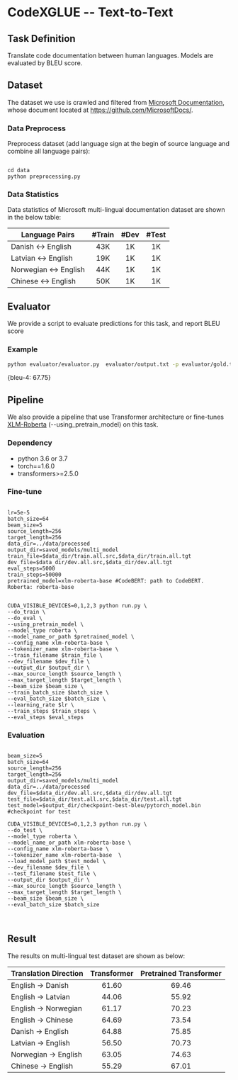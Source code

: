 
# CodeXGLUE -- Text-to-Text

## Task Definition

Translate code documentation between human languages. Models are evaluated by BLEU score.

## Dataset

The dataset we use is crawled and filtered from [Microsoft Documentation](https://docs.microsoft.com/), whose document located at https://github.com/MicrosoftDocs/.  


### Data Preprocess

Preprocess dataset (add language sign at the begin of source language and combine all language pairs):

```shell

cd data
python preprocessing.py

```

### Data Statistics

Data statistics of Microsoft multi-lingual documentation dataset are shown in the below table:

| Language Pairs        |   #Train    |   #Dev      |  #Test       |
| --------------------- | :---------: | :---------: |  :---------: |
| Danish <-> English    |    43K      |    1K       |   1K         |
| Latvian <-> English   |    19K      |    1K       |   1K         |
| Norwegian <-> English |    44K      |    1K       |   1K         |
|  Chinese <-> English  |    50K      |    1K       |   1K         |

## Evaluator

We provide a script to evaluate predictions for this task, and report BLEU score

### Example

```bash
python evaluator/evaluator.py  evaluator/output.txt -p evaluator/gold.txt
```

{bleu-4:  67.75}


## Pipeline

We also provide a pipeline that use Transformer architecture or fine-tunes [XLM-Roberta](https://arxiv.org/pdf/1911.02116.pdf) (--using_pretrain_model) on this task. 

### Dependency

- python 3.6 or 3.7
- torch==1.6.0
- transformers>=2.5.0



### Fine-tune


```shell

lr=5e-5
batch_size=64
beam_size=5
source_length=256
target_length=256
data_dir=../data/processed
output_dir=saved_models/multi_model
train_file=$data_dir/train.all.src,$data_dir/train.all.tgt
dev_file=$data_dir/dev.all.src,$data_dir/dev.all.tgt
eval_steps=5000 
train_steps=50000 
pretrained_model=xlm-roberta-base #CodeBERT: path to CodeBERT. Roberta: roberta-base


CUDA_VISIBLE_DEVICES=0,1,2,3 python run.py \
--do_train \
--do_eval \
--using_pretrain_model \
--model_type roberta \
--model_name_or_path $pretrained_model \
--config_name xlm-roberta-base \
--tokenizer_name xlm-roberta-base \
--train_filename $train_file \
--dev_filename $dev_file \
--output_dir $output_dir \
--max_source_length $source_length \
--max_target_length $target_length \
--beam_size $beam_size \
--train_batch_size $batch_size \
--eval_batch_size $batch_size \
--learning_rate $lr \
--train_steps $train_steps \
--eval_steps $eval_steps

```


### Evaluation

```shell

beam_size=5
batch_size=64
source_length=256
target_length=256
output_dir=saved_models/multi_model
data_dir=../data/processed
dev_file=$data_dir/dev.all.src,$data_dir/dev.all.tgt
test_file=$data_dir/test.all.src,$data_dir/test.all.tgt
test_model=$output_dir/checkpoint-best-bleu/pytorch_model.bin #checkpoint for test

CUDA_VISIBLE_DEVICES=0,1,2,3 python run.py \
--do_test \
--model_type roberta \
--model_name_or_path xlm-roberta-base \
--config_name xlm-roberta-base \
--tokenizer_name xlm-roberta-base  \
--load_model_path $test_model \
--dev_filename $dev_file \
--test_filename $test_file \
--output_dir $output_dir \
--max_source_length $source_length \
--max_target_length $target_length \
--beam_size $beam_size \
--eval_batch_size $batch_size

    
```

## Result

The results on multi-lingual test dataset are shown as below:


| Translation Direction  | Transformer | Pretrained Transformer|   
| -----------            |   :-------: |  :--------: | 
| English -> Danish      |    61.60    |    69.46    |  
| English  -> Latvian    |    44.06    |   55.92     |   
| English -> Norwegian   |    61.17    |    70.23    |
| English -> Chinese     |    64.69    |   73.54     | 
| Danish -> English      |    64.88    |    75.85    |  
| Latvian -> English     |   56.50     |   70.73     |   
| Norwegian -> English   |    63.05    |    74.63    |
| Chinese -> English     |    55.29    |    67.01    | 

